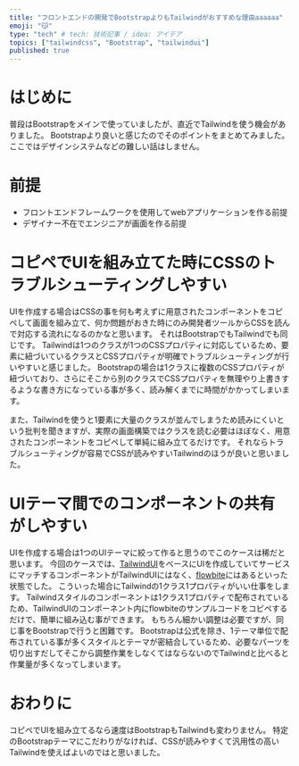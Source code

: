 ```yaml
---
title: "フロントエンドの開発でBootstrapよりもTailwindがおすすめな理由aaaaaa"
emoji: "😽"
type: "tech" # tech: 技術記事 / idea: アイデア
topics: ["tailwindcss", "Bootstrap", "tailwindui"]
published: true
---
```


# はじめに
普段はBootstrapをメインで使っていましたが、直近でTailwindを使う機会がありました。
Bootstrapより良いと感じたのでそのポイントをまとめてみました。
ここではデザインシステムなどの難しい話はしません。

# 前提
- フロントエンドフレームワークを使用してwebアプリケーションを作る前提
- デザイナー不在でエンジニアが画面を作る前提

# コピペでUIを組み立てた時にCSSのトラブルシューティングしやすい
UIを作成する場合はCSSの事を何も考えずに用意されたコンポーネントをコピペして画面を組み立て、何か問題がおきた時にのみ開発者ツールからCSSを読んで対応する流れになるのかなと思います。
それはBootstrapでもTailwindでも同じです。
Tailwindは1つのクラスが1つのCSSプロパティに対応しているため、要素に紐づいているクラスとCSSプロパティが明確でトラブルシューティングが行いやすいと感じました。
Bootstrapの場合は1クラスに複数のCSSプロパティが紐づいており、さらにそこから別のクラスでCSSプロパティを無理やり上書きするような書き方になっている事が多く、読み解くまでに時間がかかってしまいます。

また、Tailwindを使うと1要素に大量のクラスが並んでしまうため読みにくいという批判を聞きますが、実際の画面構築ではクラスを読む必要はほぼなく、用意されたコンポーネントをコピペして単純に組み立てるだけです。
それならトラブルシューティングが容易でCSSが読みやすいTailwindのほうが良いと思いました。

# UIテーマ間でのコンポーネントの共有がしやすい
UIを作成する場合は1つのUIテーマに絞って作ると思うのでこのケースは稀だと思います。
今回のケースでは、[TailwindUI](https://tailwindui.com/)をベースにUIを作成していてサービスにマッチするコンポーネントがTailwindUIにはなく、[flowbite](https://flowbite.com/)にはあるといった状態でした。
こういった場合にTailwindの1クラス1プロパティがいい仕事をします。
Tailwindスタイルのコンポーネントは1クラス1プロパティで配布されているため、TailwindUIのコンポーネント内にflowbiteのサンプルコードをコピペするだけで、簡単に組み込む事ができます。
もちろん細かい調整は必要ですが、同じ事をBootstrapで行うと困難です。
Bootstrapは公式を除き、1テーマ単位で配布されている事が多くスタイルとテーマが密結合しているため、必要なパーツを切り出すだしてそこから調整作業をしなくてはならないのでTailwindと比べると作業量が多くなってしまいます。

# おわりに
コピペでUIを組み立てるなら速度はBootstrapもTailwindも変わりません。
特定のBootstrapテーマにこだわりがなければ、CSSが読みやすくて汎用性の高いTailwindを使えばよいのではと思いました。